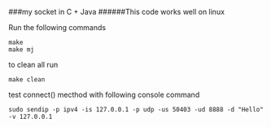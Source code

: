 ###my socket in C + Java
######This code works well on linux

Run the following commands
```
make
make mj
```
to clean all run 
```
make clean
```
test connect() mecthod with following console command
```
sudo sendip -p ipv4 -is 127.0.0.1 -p udp -us 50403 -ud 8888 -d "Hello" -v 127.0.0.1
```
